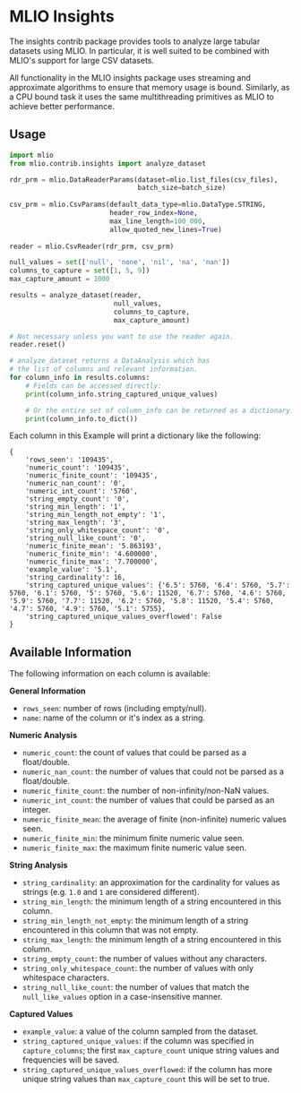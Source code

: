 # MLIO Insights

The insights contrib package provides tools to analyze large tabular datasets using MLIO.
In particular, it is well suited to be combined with MLIO's support for large CSV datasets.

All functionality in the MLIO insights package uses streaming and approximate algorithms to
ensure that memory usage is bound. Similarly, as a CPU bound task it uses the same 
multithreading primitives as MLIO to achieve better performance.

## Usage

```py
import mlio
from mlio.contrib.insights import analyze_dataset

rdr_prm = mlio.DataReaderParams(dataset=mlio.list_files(csv_files),
                                batch_size=batch_size)
                                
csv_prm = mlio.CsvParams(default_data_type=mlio.DataType.STRING,
                         header_row_index=None,
                         max_line_length=100_000,
                         allow_quoted_new_lines=True)
                         
reader = mlio.CsvReader(rdr_prm, csv_prm)

null_values = set(['null', 'none', 'nil', 'na', 'nan'])
columns_to_capture = set([1, 5, 9])
max_capture_amount = 1000

results = analyze_dataset(reader, 
                          null_values,
                          columns_to_capture,
                          max_capture_amount)

# Not necessary unless you want to use the reader again.
reader.reset()

# analyze_dataset returns a DataAnalysis which has
# the list of columns and relevant information.
for column_info in results.columns:
    # Fields can be accessed directly:
    print(column_info.string_captured_unique_values)

    # Or the entire set of column_info can be returned as a dictionary.
    print(column_info.to_dict())
```

Each column in this Example will print a dictionary like the following:

```
{
    'rows_seen': '109435',
    'numeric_count': '109435',
    'numeric_finite_count': '109435',
    'numeric_nan_count': '0',
    'numeric_int_count': '5760',
    'string_empty_count': '0',
    'string_min_length': '1',
    'string_min_length_not_empty': '1',
    'string_max_length': '3',
    'string_only_whitespace_count': '0',
    'string_null_like_count': '0',
    'numeric_finite_mean': '5.863193',
    'numeric_finite_min': '4.600000',
    'numeric_finite_max': '7.700000',
    'example_value': '5.1',
    'string_cardinality': 16,
    'string_captured_unique_values': {'6.5': 5760, '6.4': 5760, '5.7': 5760, '6.1': 5760, '5': 5760, '5.6': 11520, '6.7': 5760, '4.6': 5760, '5.9': 5760, '7.7': 11520, '6.2': 5760, '5.8': 11520, '5.4': 5760, '4.7': 5760, '4.9': 5760, '5.1': 5755},
    'string_captured_unique_values_overflowed': False
}
```

## Available Information

The following information on each column is available:

**General Information**

- `rows_seen`: number of rows (including empty/null).
- `name`: name of the column or it's index as a string.

**Numeric Analysis**

- `numeric_count`: the count of values that could be parsed as a float/double.
- `numeric_nan_count`: the number of values that could not be parsed as a float/double.
- `numeric_finite_count`: the number of non-infinity/non-NaN values.
- `numeric_int_count`: the number of values that could be parsed as an integer.
- `numeric_finite_mean`: the average of finite (non-infinite) numeric values seen.
- `numeric_finite_min`: the minimum finite numeric value seen.
- `numeric_finite_max`: the maximum finite numeric value seen.

**String Analysis**

- `string_cardinality`: an approximation for the cardinality for values as strings (e.g. `1.0` and `1` are considered different).
- `string_min_length`: the minimum length of a string encountered in this column.
- `string_min_length_not_empty`: the minimum length of a string encountered in this column that was not empty.
- `string_max_length`: the minimum length of a string encountered in this column.
- `string_empty_count`: the number of values without any characters.
- `string_only_whitespace_count`: the number of values with only whitespace characters.
- `string_null_like_count`: the number of values that match the `null_like_values` option in a case-insensitive manner.

**Captured Values**
- `example_value`: a value of the column sampled from the dataset.
- `string_captured_unique_values`: if the column was specified in `capture_columns`; the first `max_capture_count` unique string values and frequencies will be saved.
- `string_captured_unique_values_overflowed`: if the column has more unique string values than `max_capture_count` this will be set to true.
